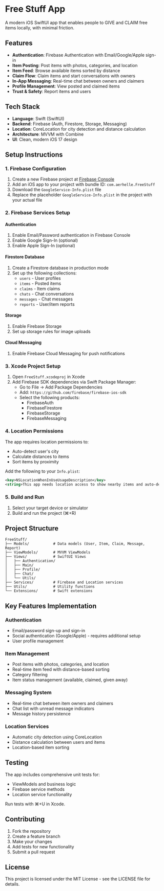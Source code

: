# Free Stuff App

A modern iOS SwiftUI app that enables people to GIVE and CLAIM free items locally, with minimal friction.

## Features

- **Authentication**: Firebase Authentication with Email/Google/Apple sign-in
- **Item Posting**: Post items with photos, categories, and location
- **Item Feed**: Browse available items sorted by distance
- **Claim Flow**: Claim items and start conversations with owners
- **In-App Messaging**: Real-time chat between owners and claimers
- **Profile Management**: View posted and claimed items
- **Trust & Safety**: Report items and users

## Tech Stack

- **Language**: Swift (SwiftUI)
- **Backend**: Firebase (Auth, Firestore, Storage, Messaging)
- **Location**: CoreLocation for city detection and distance calculation
- **Architecture**: MVVM with Combine
- **UI**: Clean, modern iOS 17 design

## Setup Instructions

### 1. Firebase Configuration

1. Create a new Firebase project at [Firebase Console](https://console.firebase.google.com/)
2. Add an iOS app to your project with bundle ID: `com.aerhelle.FreeStuff`
3. Download the `GoogleService-Info.plist` file
4. Replace the placeholder `GoogleService-Info.plist` in the project with your actual file

### 2. Firebase Services Setup

#### Authentication
1. Enable Email/Password authentication in Firebase Console
2. Enable Google Sign-In (optional)
3. Enable Apple Sign-In (optional)

#### Firestore Database
1. Create a Firestore database in production mode
2. Set up the following collections:
   - `users` - User profiles
   - `items` - Posted items
   - `claims` - Item claims
   - `chats` - Chat conversations
   - `messages` - Chat messages
   - `reports` - User/item reports

#### Storage
1. Enable Firebase Storage
2. Set up storage rules for image uploads

#### Cloud Messaging
1. Enable Firebase Cloud Messaging for push notifications

### 3. Xcode Project Setup

1. Open `FreeStuff.xcodeproj` in Xcode
2. Add Firebase SDK dependencies via Swift Package Manager:
   - Go to File → Add Package Dependencies
   - Add: `https://github.com/firebase/firebase-ios-sdk`
   - Select the following products:
     - FirebaseAuth
     - FirebaseFirestore
     - FirebaseStorage
     - FirebaseMessaging

### 4. Location Permissions

The app requires location permissions to:
- Auto-detect user's city
- Calculate distances to items
- Sort items by proximity

Add the following to your `Info.plist`:
```xml
<key>NSLocationWhenInUseUsageDescription</key>
<string>This app needs location access to show nearby items and auto-detect your city.</string>
```

### 5. Build and Run

1. Select your target device or simulator
2. Build and run the project (⌘+R)

## Project Structure

```
FreeStuff/
├── Models/           # Data models (User, Item, Claim, Message, Report)
├── ViewModels/       # MVVM ViewModels
├── Views/            # SwiftUI Views
│   ├── Authentication/
│   ├── Main/
│   ├── Profile/
│   ├── Chat/
│   └── Utils/
├── Services/         # Firebase and Location services
├── Utils/            # Utility functions
└── Extensions/       # Swift extensions
```

## Key Features Implementation

### Authentication
- Email/password sign-up and sign-in
- Social authentication (Google/Apple) - requires additional setup
- User profile management

### Item Management
- Post items with photos, categories, and location
- Real-time item feed with distance-based sorting
- Category filtering
- Item status management (available, claimed, given away)

### Messaging System
- Real-time chat between item owners and claimers
- Chat list with unread message indicators
- Message history persistence

### Location Services
- Automatic city detection using CoreLocation
- Distance calculation between users and items
- Location-based item sorting

## Testing

The app includes comprehensive unit tests for:
- ViewModels and business logic
- Firebase service methods
- Location service functionality

Run tests with ⌘+U in Xcode.

## Contributing

1. Fork the repository
2. Create a feature branch
3. Make your changes
4. Add tests for new functionality
5. Submit a pull request

## License

This project is licensed under the MIT License - see the LICENSE file for details.
